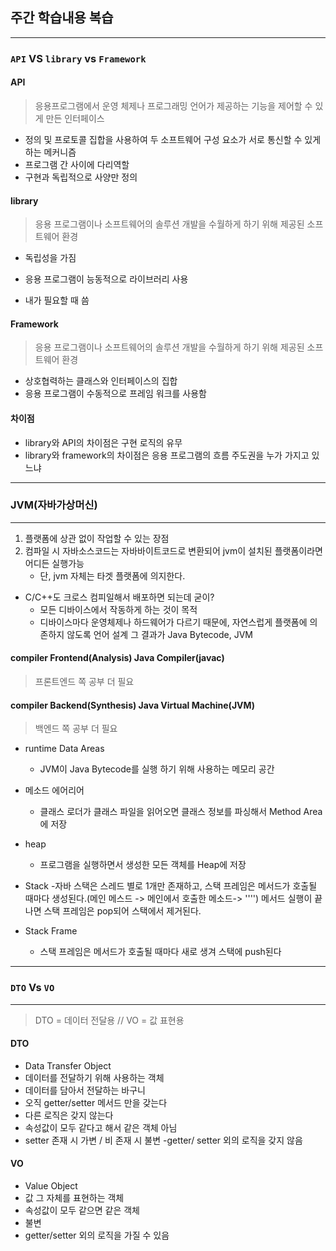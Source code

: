 ## 주간 학습내용 복습

---

### `API` VS `library` vs `Framework`



#### API

> 응용프로그램에서 운영 체제나 프로그래밍 언어가 제공하는 기능을 제어할 수 있게 만든 인터페이스

- 정의 및 프로토콜 집합을 사용하여 두 소프트웨어 구성 요소가 서로 통신할 수 있게 하는 메커니즘
- 프로그램 간 사이에 다리역할
- 구현과 독립적으로 사양만 정의



#### library

>  응용 프로그램이나 소프트웨어의 솔루션 개발을 수월하게 하기 위해 제공된 소프트웨어 환경

- 독립성을 가짐
- 응용 프로그램이 능동적으로 라이브러리 사용

- 내가 필요할 때 씀



#### Framework

> 응용 프로그램이나 소프트웨어의 솔루션 개발을 수월하게 하기 위해 제공된 소프트웨어 환경

- 상호협력하는 클래스와 인터페이스의 집합
- 응용 프로그램이 수동적으로 프레임 워크를 사용함



#### 차이점

- library와 API의 차이점은 구현 로직의 유무
- library와 framework의 차이점은 응용 프로그램의 흐름 주도권을 누가 가지고 있느냐

----



### JVM(자바가상머신)

---

1. 플랫폼에 상관 없이 작업할 수 있는 장점
2. 컴파일 시 자바소스코드는 자바바이트코드로 변환되어 jvm이 설치된 플랫폼이라면 어디든 실행가능
   - 단, jvm 자체는 타겟 플랫폼에 의지한다.

- C/C++도 크로스 컴피일해서 배포하면 되는데 굳이?
  - 모든 디바이스에서 작동하게 하는 것이 목적
  - 디바이스마다 운영체제나 하드웨어가 다르기 때문에, 자연스럽게 플랫폼에 의존하지 않도록 언어 설계 그 결과가 Java Bytecode, JVM



#### compiler Frontend(Analysis) Java Compiler(javac)

> 프론트엔드 쪽 공부 더 필요

#### compiler Backend(Synthesis) Java Virtual Machine(JVM)

> 백엔드 쪽 공부 더 필요

- runtime Data Areas
  - JVM이 Java Bytecode를 실행 하기 위해 사용하는 메모리 공간 
- 메소드 에어리어
  - 클래스 로더가 클래스 파일을 읽어오면 클래스 정보를 파싱해서 Method Area에 저장
- heap
  - 프로그램을 실행하면서 생성한 모든 객체를 Heap에 저장
- Stack
  -자바 스택은 스레드 별로 1개만 존재하고, 스택 프레임은 메서드가 호출될 때마다 생성된다.(메인 메스드 -> 메인에서 호출한 메소드-> '''') 메서드 실행이 끝나면 스택 프레임은 pop되어 스택에서 제거된다.

- Stack Frame
  - 스택 프레임은 메서드가 호출될 때마다 새로 생겨 스택에 push된다

---



### `DTO` Vs `VO`

---

> DTO = 데이터 전달용 // VO = 값 표현용

#### DTO
- Data Transfer Object
- 데이터를 전달하기 위해 사용하는 객체
- 데이터를 담아서 전달하는 바구니
- 오직 getter/setter 메서드 만을 갖는다
- 다른 로직은 갖지 않는다
- 속성값이 모두 같다고 해서 같은 객체 아님
- setter 존재 시 가변 / 비 존재 시 불변
-getter/ setter 외의 로직을 갖지 않음



#### VO

- Value Object
- 값 그 자체를 표현하는 객체
- 속성값이 모두 같으면 같은 객체
- 불변
- getter/setter 외의 로직을 가질 수 있음